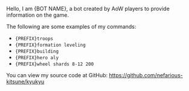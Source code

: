Hello, I am {BOT NAME}, a bot created by AoW players to provide information on the game.

The following are some examples of my commands:
- `{PREFIX}troops`
- `{PREFIX}formation leveling`
- `{PREFIX}building`
- `{PREFIX}hero aly`
- `{PREFIX}wheel shards 8-12 200`

You can view my source code at GitHub: https://github.com/nefarious-kitsune/kyukyu